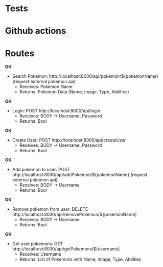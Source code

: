 # Tests

# Github actions

# Routes

**OK**
- Search Pokemon: http://localhost:8000/api/pokemon/${pokemonName} (request external pokemon api)
  - Receives: Pokemon Name
  - Returns: Pokemon Data (Name, Image, Type, Abilities)

**OK**
- Login: POST http://localhost:8000/api/login
  - Receives: BODY -> Username, Password 
  - Returns: Bool

**OK**
- Create User: POST http://localhost:8000/api/createUser
  - Receives: BODY -> Username, Password
  - Returns: Bool

**OK**
- Add pokemon to user: POST http://localhost:8000/api/addPokemon/${pokemonName} (request external pokemon api)
  - Receives: BODY -> Username
  - Returns: Bool

**OK**
- Remove pokemon from user: DELETE http://localhost:8000/api/removePokemon/${pokemonName}
  - Receives: BODY -> Username
  - Returns: Bool

**OK**
- Get user pokemons: GET http://localhost:8000/api/getPokemons/${username}
  - Receives: Username
  - Returns: List of Pokemons with Name, Image, Type, Abilities
